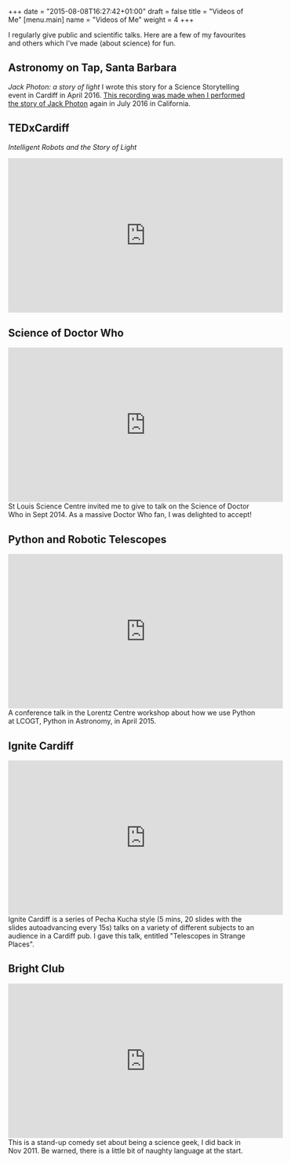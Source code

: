 +++
date = "2015-08-08T16:27:42+01:00"
draft = false
title = "Videos of Me"
[menu.main]
name = "Videos of Me"
weight = 4
+++

I regularly give public and scientific talks. Here are a few of my favourites and others which I've made (about science) for fun.

## Astronomy on Tap, Santa Barbara
*Jack Photon: a story of light*
I wrote this story for a Science Storytelling event in Cardiff in April 2016. [This recording was made when I performed the story of Jack Photon](https://youtu.be/UF7ioBvU3_0?t=1h2m18s) again in July 2016 in California.

## TEDxCardiff
*Intelligent Robots and the Story of Light*  
<iframe width="560" height="315" src="https://www.youtube.com/embed/sXYzQ2aLesE" frameborder="0" allowfullscreen></iframe>

## Science of Doctor Who
<iframe width="560" height="315" src="https://www.youtube.com/embed/1FrLoJwWBtE" frameborder="0" allowfullscreen></iframe>  
St Louis Science Centre invited me to give to talk on the Science of Doctor Who in Sept 2014. As a massive Doctor Who fan, I was delighted to accept!

## Python and Robotic Telescopes
<iframe width="560" height="315" src="https://www.youtube.com/embed/XT2t8diakPo" frameborder="0" allowfullscreen></iframe>  
A conference talk in the Lorentz Centre workshop about how we use Python at LCOGT, Python in Astronomy, in April 2015.

## Ignite Cardiff
<iframe width="560" height="315" src="https://www.youtube.com/embed/5H2Ak-1cIc0" frameborder="0" allowfullscreen></iframe>
Ignite Cardiff is a series of Pecha Kucha style (5 mins, 20 slides with the slides autoadvancing every 15s) talks on a variety of different subjects to an audience in a Cardiff pub. I gave this talk, entitled "Telescopes in Strange Places".

## Bright Club
<iframe width="560" height="315" src="https://www.youtube.com/embed/EKFubHZu7v4" frameborder="0" allowfullscreen></iframe>  
This is a stand-up comedy set about being a science geek, I did back in Nov 2011. Be warned, there is a little bit of naughty language at the start.
